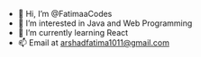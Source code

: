 - 👋 Hi, I’m @FatimaaCodes
- 👀 I’m interested in Java and Web Programming
- 🌱 I’m currently learning React
- 📫 Email at arshadfatima1011@gmail.com
